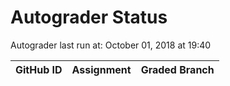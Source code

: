 # Autograder Status
Autograder last run at: October 01, 2018 at 19:40

| GitHub ID | Assignment | Graded Branch |
|-----------|------------|---------------|
